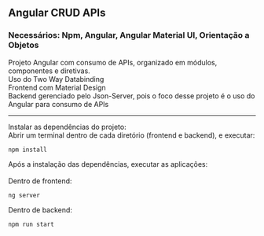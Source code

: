 ## Angular CRUD APIs
### Necessários: Npm, Angular, Angular Material UI, Orientação a Objetos
Projeto Angular com consumo de APIs, organizado em módulos, componentes e diretivas.
<br>
Uso do Two Way Databinding
<br>
Frontend com Material Design
<br>
Backend gerenciado pelo Json-Server, pois o foco desse projeto é o uso do Angular para consumo de APIs
<hr>
Instalar as dependências do projeto:<br>
Abrir um terminal dentro de cada diretório (frontend e backend), e executar:

```
npm install
```

Após a instalação das dependências, executar as aplicações:
<br><br>
Dentro de frontend:
```
ng server
```

Dentro de backend:
```
npm run start
```

